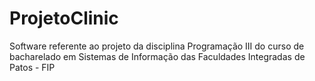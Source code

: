 # ProjetoClinic
Software referente ao projeto da disciplina Programação III do curso de bacharelado em Sistemas de Informação das Faculdades Integradas de Patos - FIP

